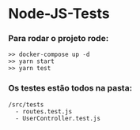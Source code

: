 # Node-JS-Tests

### Para rodar o projeto rode:

```
>> docker-compose up -d
>> yarn start
>> yarn test
````

### Os testes estão todos na pasta:
```
/src/tests
  - routes.test.js
  - UserController.test.js
```
